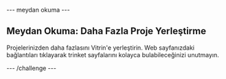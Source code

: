 \--- meydan okuma \---

## Meydan Okuma: Daha Fazla Proje Yerleştirme

Projelerinizden daha fazlasını Vitrin'e yerleştirin. Web sayfanızdaki bağlantıları tıklayarak trinket sayfalarını kolayca bulabileceğinizi unutmayın.

\--- /challenge \---